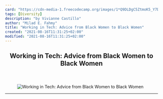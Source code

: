 ```yaml
---
card: "https://cdn-media-1.freecodecamp.org/images/1*Q9DLDgC5ZtmoK5_Y7DVs2Q.jpeg"
tags: [Diversity]
description: "by Vivianne Castillo"
author: "Milad E. Fahmy"
title: "Working in Tech: Advice from Black Women to Black Women"
created: "2021-08-16T11:31:25+02:00"
modified: "2021-08-16T11:31:25+02:00"
---
```

<div class="site-wrapper">
<main id="site-main" class="site-main outer">
<div class="inner">
<article class="post-full post tag-diversity tag-women-in-tech tag-technology tag-career-advice tag-careers ">
<header class="post-full-header">
<h1 class="post-full-title">Working in Tech: Advice from Black Women to Black Women</h1>
</header>
<figure class="post-full-image">
<picture>
<source media="(max-width: 700px)" sizes="1px" srcset="data:image/gif;base64,R0lGODlhAQABAIAAAAAAAP///yH5BAEAAAAALAAAAAABAAEAAAIBRAA7 1w">
<source media="(min-width: 701px)" sizes="(max-width: 800px) 400px,
(max-width: 1170px) 700px,
1400px" srcset="https://cdn-media-1.freecodecamp.org/images/1*Q9DLDgC5ZtmoK5_Y7DVs2Q.jpeg 300w,
https://cdn-media-1.freecodecamp.org/images/1*Q9DLDgC5ZtmoK5_Y7DVs2Q.jpeg 600w,
https://cdn-media-1.freecodecamp.org/images/1*Q9DLDgC5ZtmoK5_Y7DVs2Q.jpeg 1000w,
https://cdn-media-1.freecodecamp.org/images/1*Q9DLDgC5ZtmoK5_Y7DVs2Q.jpeg 2000w">
<img onerror="this.style.display='none'" src="https://cdn-media-1.freecodecamp.org/images/1*Q9DLDgC5ZtmoK5_Y7DVs2Q.jpeg" alt="Working in Tech: Advice from Black Women to Black Women">
</picture>
</figure>
<section class="post-full-content">
<div class="post-content medium-migrated-article">
</div>
<hr>
</section>
</article>
</div>
</main>
</div>
<!-- Google Tag Manager (noscript) -->
<!-- End Google Tag Manager (noscript) -->

